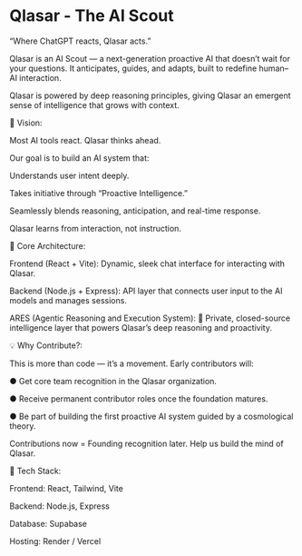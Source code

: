 # Qlasar - The AI Scout

“Where ChatGPT reacts, Qlasar acts.”

Qlasar is an AI Scout — a next-generation proactive AI that doesn’t wait for your questions.
It anticipates, guides, and adapts, built to redefine human–AI interaction.

Qlasar is powered by deep reasoning principles, giving Qlasar an emergent sense of intelligence that grows with context.

🚀 Vision:

Most AI tools react.
Qlasar thinks ahead.

Our goal is to build an AI system that:

Understands user intent deeply.

Takes initiative through “Proactive Intelligence.”

Seamlessly blends reasoning, anticipation, and real-time response.

Qlasar learns from interaction, not instruction.

🧠 Core Architecture:

Frontend (React + Vite): Dynamic, sleek chat interface for interacting with Qlasar.

Backend (Node.js + Express): API layer that connects user input to the AI models and manages sessions.

ARES (Agentic Reasoning and Execution System): 🧩 Private, closed-source intelligence layer that powers Qlasar’s deep reasoning and proactivity.

💡 Why Contribute?:

This is more than code — it’s a movement.
Early contributors will:

● Get core team recognition in the  Qlasar organization.

● Receive permanent contributor roles once the foundation matures.

● Be part of building the first proactive AI system guided by a cosmological theory.


Contributions now = Founding recognition later.
Help us build the mind of Qlasar.

🧩 Tech Stack:

Frontend: React, Tailwind, Vite

Backend: Node.js, Express

Database: Supabase

Hosting: Render / Vercel
